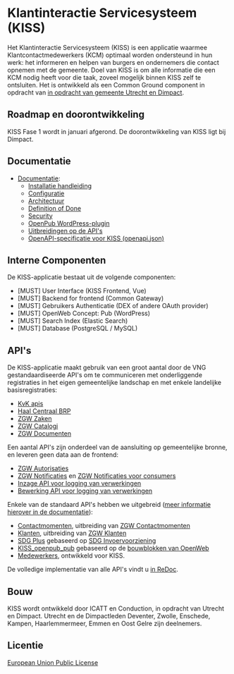 
# Klantinteractie Servicesysteem (KISS)

Het Klantinteractie Servicesysteem (KISS) is een applicatie waarmee Klantcontactmedewerkers (KCM) optimaal worden ondersteund in hun werk: het informeren en helpen van burgers en ondernemers die contact opnemen met de gemeente. Doel van KISS is om alle informatie die een KCM nodig heeft voor die taak, zoveel mogelijk binnen KISS zelf te ontsluiten. Het is ontwikkeld als een Common Ground component in opdracht van [in opdracht van gemeente Utrecht en Dimpact](https://www.dimpact.nl/klantinteractie-servicesysteem).


## Roadmap en doorontwikkeling

KISS Fase 1 wordt in januari afgerond. De doorontwikkeling van KISS ligt bij Dimpact. 


## Documentatie

- [Documentatie](https://kiss-klantinteractie-servicesysteem.readthedocs.io/):
  - [Installatie handleiding](https://kiss-klantinteractie-servicesysteem.readthedocs.io/en/latest/INSTALLATION/)
  - [Configuratie](https://kiss-klantinteractie-servicesysteem.readthedocs.io/en/latest/CONFIGURATIE/)
  - [Architectuur](https://kiss-klantinteractie-servicesysteem.readthedocs.io/en/latest/Architectuur/)
  - [Definition of Done](https://kiss-klantinteractie-servicesysteem.readthedocs.io/en/latest/DEFINITIONOFDONE/)
  - [Security](https://kiss-klantinteractie-servicesysteem.readthedocs.io/en/latest/SECURITY/)
  - [OpenPub WordPress-plugin](https://kiss-klantinteractie-servicesysteem.readthedocs.io/en/latest/openpub/)
  - [Uitbreidingen op de API's](https://kiss-klantinteractie-servicesysteem.readthedocs.io/en/latest/UITBREIDING-APIS/)
  - [OpenAPI-specificatie voor KISS (openapi.json)](https://redocly.github.io/redoc/?nocors&url=https://kissdevelopment-dimpact.commonground.nu/openapi.json)

## Interne Componenten

De KISS-applicatie bestaat uit de volgende componenten:

- [MUST]  User Interface (KISS Frontend, Vue)
- [MUST]  Backend for frontend (Common Gateway)
- [MUST]  Gebruikers Authenticatie (DEX of andere OAuth provider)
- [MUST] OpenWeb Concept: Pub   (WordPress)
- [MUST]  Search Index (Elastic Search)
- [MUST]  Database (PostgreSQL / MySQL)


## API's 
De KISS-applicatie maakt gebruik van een groot aantal door de VNG gestandaardiseerde API's om te communiceren met onderliggende registraties in het eigen gemeentelijke landschap en met enkele landelijke basisregistraties:

- [KvK apis](https://developers.kvk.nl/documentation/zoeken-api)
- [Haal Centraal BRP](https://vng-realisatie.github.io/Haal-Centraal-BRP-bevragen/) 
- [ZGW Zaken](https://vng-realisatie.github.io/gemma-zaken/standaard/zaken/) 
- [ZGW Catalogi](https://vng-realisatie.github.io/gemma-zaken/standaard/catalogi/) 
- [ZGW Documenten](https://vng-realisatie.github.io/gemma-zaken/standaard/documenten/)

Een aantal API's zijn onderdeel van de aansluiting op gemeentelijke bronne, en leveren geen data aan de frontend: 
- [ZGW Autorisaties](https://vng-realisatie.github.io/gemma-zaken/standaard/autorisaties/redoc-1.0.0)
- [ZGW Notificaties](https://vng-realisatie.github.io/gemma-zaken/standaard/notificaties/redoc-1.0.1) en [ZGW Notificaties voor consumers](https://vng-realisatie.github.io/gemma-zaken/standaard/notificaties-consumer/redoc-1.0.0-rc1) 
- [Inzage API voor logging van verwerkingen](https://redocly.github.io/redoc/?url=https://raw.githubusercontent.com/VNG-Realisatie/gemma-verwerkingenlogging/master/docs/api-read/oas-specification/logging-verwerkingen-api/openapi.yaml&nocors)  
- [Bewerking API voor logging van verwerkingen](https://redocly.github.io/redoc/?url=https://raw.githubusercontent.com/VNG-Realisatie/gemma-verwerkingenlogging/master/docs/api-write/oas-specification/logging-verwerkingen-api/openapi.yaml&nocors) 


Enkele van de standaard API's hebben we uitgebreid ([meer informatie hierover in de documentatie](https://kiss-klantinteractie-servicesysteem.readthedocs.io/en/latest/UITBREIDING-APIS/)):
- [Contactmomenten](https://redocly.github.io/redoc/?nocors&url=https://kissdevelopment-dimpact.commonground.nu/openapi.json#tag/ContactMomentcontactmomenten-collection), uitbreiding van [ZGW Contactmomenten](https://vng-realisatie.github.io/gemma-zaken/standaard/contactmomenten/)
- [Klanten](https://redocly.github.io/redoc/?nocors&url=https://kissdevelopment-dimpact.commonground.nu/openapi.json#tag/KlantKlanten-collection), uitbreiding van [ZGW Klanten](https://vng-realisatie.github.io/gemma-zaken/standaard/klanten/)
- [SDG Plus](https://redocly.github.io/redoc/?nocors&url=https://kissdevelopment-dimpact.commonground.nu/openapi.json#tag/SDGoverigeObjectenSDG-collection) gebaseerd op [SDG Invoervoorziening](https://petstore.swagger.io/?url=https://raw.githubusercontent.com/maykinmedia/sdg-invoervoorziening/master/src/openapi.yaml)
- [KISS_openpub_pub](https://redocly.github.io/redoc/?nocors&url=https://kissdevelopment-dimpact.commonground.nu/openapi.json#tag/Kiss_openpub_pubPub-collection) gebaseerd op de [bouwblokken van OpenWeb](https://openwebconcept.nl/bouwblokken/) 
- [Medewerkers](https://redocly.github.io/redoc/?nocors&url=https://kissdevelopment-dimpact.commonground.nu/openapi.json), ontwikkeld voor KISS.

De volledige implementatie van alle API's vindt u [in ReDoc](https://redocly.github.io/redoc/?nocors&url=https://kissdevelopment-dimpact.commonground.nu/openapi.json).

## Bouw
KISS wordt ontwikkeld door ICATT en Conduction, in opdracht van Utrecht en Dimpact. Utrecht en de Dimpactleden Deventer, Zwolle, Enschede, Kampen, Haarlemmermeer, Emmen en Oost Gelre zijn deelnemers.

## Licentie
[European Union Public License](https://opensource.org/licenses/EUPL-1.1)
